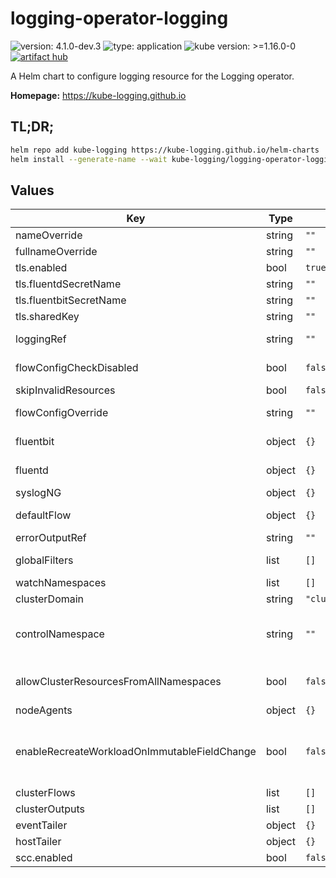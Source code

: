 # logging-operator-logging

![version: 4.1.0-dev.3](https://img.shields.io/badge/version-4.1.0--dev.3-informational?style=flat-square) ![type: application](https://img.shields.io/badge/type-application-informational?style=flat-square)  ![kube version: >=1.16.0-0](https://img.shields.io/badge/kube%20version->=1.16.0--0-informational?style=flat-square) [![artifact hub](https://img.shields.io/badge/artifact%20hub-logging--operator--logging-informational?style=flat-square)](https://artifacthub.io/packages/helm/kube-logging/logging-operator-logging)

A Helm chart to configure logging resource for the Logging operator.

**Homepage:** <https://kube-logging.github.io>

## TL;DR;

```bash
helm repo add kube-logging https://kube-logging.github.io/helm-charts
helm install --generate-name --wait kube-logging/logging-operator-logging
```

## Values

| Key | Type | Default | Description |
|-----|------|---------|-------------|
| nameOverride | string | `""` |  |
| fullnameOverride | string | `""` |  |
| tls.enabled | bool | `true` | Enable secure connection between fluentd and fluent-bit |
| tls.fluentdSecretName | string | `""` | Specified secret name, which contain tls certs |
| tls.fluentbitSecretName | string | `""` | Specified secret name, which contain tls certs |
| tls.sharedKey | string | `""` |  |
| loggingRef | string | `""` | Reference to the logging system. Each of the loggingRefs can manage a fluentbit daemonset and a fluentd statefulset. |
| flowConfigCheckDisabled | bool | `false` | Disable configuration check before applying new fluentd configuration. |
| skipInvalidResources | bool | `false` | Whether to skip invalid Flow and ClusterFlow resources |
| flowConfigOverride | string | `""` | Override generated config. This is a raw configuration string for troubleshooting purposes. |
| fluentbit | object | `{}` | Fluent-bit configurations https://kube-logging.github.io/docs/configuration/crds/v1beta1/fluentbit_types/ |
| fluentd | object | `{}` | Fluentd configurations https://kube-logging.github.io/docs/configuration/crds/v1beta1/fluentd_types/ |
| syslogNG | object | `{}` | Syslog-NG statefulset configuration |
| defaultFlow | object | `{}` | Default flow for unmatched logs. This Flow configuration collects all logs that didn’t matched any other Flow. |
| errorOutputRef | string | `""` | GlobalOutput name to flush ERROR events to |
| globalFilters | list | `[]` | Global filters to apply on logs before any match or filter mechanism. |
| watchNamespaces | list | `[]` | Limit namespaces to watch Flow and Output custom resources. |
| clusterDomain | string | `"cluster.local"` | Cluster domain name to be used when templating URLs to services |
| controlNamespace | string | `""` | Namespace for cluster wide configuration resources like ClusterFlow and ClusterOutput. This should be a protected namespace from regular users. Resources like fluentbit and fluentd will run in this namespace as well. |
| allowClusterResourcesFromAllNamespaces | bool | `false` | Allow configuration of cluster resources from any namespace. Mutually exclusive with ControlNamespace restriction of Cluster resources |
| nodeAgents | object | `{}` | NodeAgent Configuration |
| enableRecreateWorkloadOnImmutableFieldChange | bool | `false` | EnableRecreateWorkloadOnImmutableFieldChange enables the operator to recreate the fluentbit daemonset and the fluentd statefulset (and possibly other resource in the future) in case there is a change in an immutable field that otherwise couldn’t be managed with a simple update. |
| clusterFlows | list | `[]` | ClusterFlows to deploy |
| clusterOutputs | list | `[]` | ClusterOutputs to deploy |
| eventTailer | object | `{}` | EventTailer config |
| hostTailer | object | `{}` | HostTailer config |
| scc.enabled | bool | `false` | OpenShift SecurityContextConstraints enabled |
